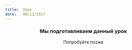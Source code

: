 ```yaml
---
title:  Урок
date:   09/11/2017
---
```


### <center>Мы подготавливаем данный урок</center>
<center>Попробуйте позже</center>